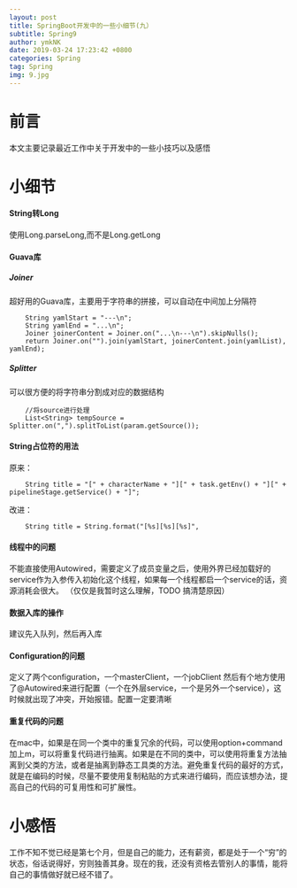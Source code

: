 ```yaml
---
layout: post
title: SpringBoot开发中的一些小细节(九）
subtitle: Spring9
author: ymkNK
date: 2019-03-24 17:23:42 +0800
categories: Spring
tag: Spring
img: 9.jpg
---
```

# 前言
本文主要记录最近工作中关于开发中的一些小技巧以及感悟

# 小细节
#### String转Long
使用Long.parseLong,而不是Long.getLong

#### Guava库
##### Joiner
超好用的Guava库，主要用于字符串的拼接，可以自动在中间加上分隔符

	    String yamlStart = "---\n";
	    String yamlEnd = "...\n";
        Joiner joinerContent = Joiner.on("...\n---\n").skipNulls();
        return Joiner.on("").join(yamlStart, joinerContent.join(yamlList), yamlEnd);

##### Splitter
可以很方便的将字符串分割成对应的数据结构

		//将source进行处理
        List<String> tempSource = Splitter.on(",").splitToList(param.getSource());

#### String占位符的用法
原来：

		String title = "[" + characterName + "][" + task.getEnv() + "][" + pipelineStage.getService() + "]";

改进：

		String title = String.format("[%s][%s][%s]",

#### 线程中的问题

不能直接使用Autowired，需要定义了成员变量之后，使用外界已经加载好的service作为入参传入初始化这个线程，如果每一个线程都启一个service的话，资源消耗会很大。
（仅仅是我暂时这么理解，TODO 搞清楚原因）

#### 数据入库的操作
建议先入队列，然后再入库

#### Configuration的问题

定义了两个configuration，一个masterClient，一个jobClient
然后有个地方使用了@Autowired来进行配置（一个在外层service，一个是另外一个service），这时候就出现了冲突，开始报错。配置一定要清晰

#### 重复代码的问题
在mac中，如果是在同一个类中的重复冗余的代码，可以使用option+command加上m，可以将重复代码进行抽离。如果是在不同的类中，可以使用将重复方法抽离到父类的方法，或者是抽离到静态工具类的方法。避免重复代码的最好的方式，就是在编码的时候，尽量不要使用复制粘贴的方式来进行编码，而应该想办法，提高自己的代码的可复用性和可扩展性。

# 小感悟

工作不知不觉已经是第七个月，但是自己的能力，还有薪资，都是处于一个“穷”的状态，俗话说得好，穷则独善其身。现在的我，还没有资格去管别人的事情，能将自己的事情做好就已经不错了。
